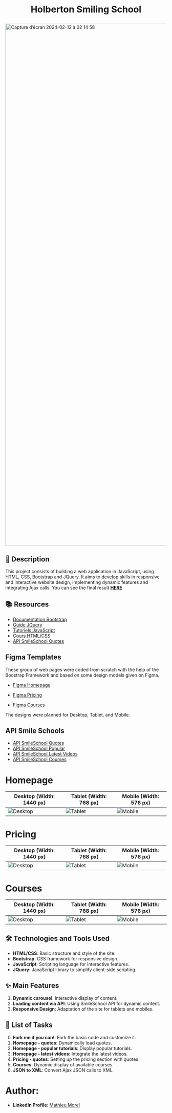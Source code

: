 # <p align="center">Holberton Smiling School</p>

<img width="1630" alt="Capture d’écran 2024-02-12 à 02 14 58" src="https://github.com/MathieuMorel62/holbertonschool-smiling-school-javascript/assets/113856302/4f0af760-e12f-4950-aed2-70ce7f204cad">

## 📝 Description
This project consists of building a web application in JavaScript, using HTML, CSS, Bootstrap and JQuery. It aims to develop skills in responsive and interactive website design, implementing dynamic features and integrating Ajax calls. You can see the final result [**HERE**](https://mathieumorel62.github.io/holbertonschool-smiling-school-javascript/xml-pricing.html)

## 📚 Resources
- [Documentation Bootstrap](https://getbootstrap.com/)
- [Guide JQuery](https://jquery.com/)
- [Tutoriels JavaScript](https://developer.mozilla.org/fr/docs/Web/JavaScript)
- [Cours HTML/CSS](https://www.w3schools.com/)
- [API SmileSchool Quotes](https://smileschool-api.hbtn.info/quotes)


## Figma Templates
These group of web pages were coded from scratch with the help of the Boostrap Framework and based on some design models given on Figma.

- [Figma Homepage](https://www.figma.com/file/QYQqMYbdpAHL5xTclwJKSI/Homepage)

- [Figma Pricing](https://www.figma.com/file/KLAI53jdYpfFNEy0O79ymB/Pricing)

- [Figma Courses](https://www.figma.com/file/ivg3abH1HLmMayBgjGg1Qf/Courses)

The designs were planned for Desktop, Tablet, and Mobile.

## API Smile Schools
- [API SmileSchool Quotes](https://smileschool-api.hbtn.info/quotes)
- [API SmileSchool Popular](https://smileschool-api.hbtn.info/popular-tutorials)
- [API SmileSchool Latest Videos](https://smileschool-api.hbtn.info/latest-videos)
- [API SmileSchool Courses](https://smileschool-api.hbtn.info/courses)

# Homepage

| **Desktop (Width: 1440 px)**                              | **Tablet (Width: 768 px)**                              | **Mobile (Width: 576 px)**                              |
| --------------------------------------------------------- | ------------------------------------------------------- | ------------------------------------------------------- |
| ![Desktop](https://i.ibb.co/pKGgC0J/Homepage-Desktop.png) | ![Tablet](https://i.ibb.co/6XBLwf9/Homepage-Tablet.png) | ![Mobile](https://i.ibb.co/NVBK21F/Homepage-Mobile.png) |

# Pricing

| **Desktop (Width: 1440 px)**                             | **Tablet (Width: 768 px)**                             | **Mobile (Width: 576 px)**                             |
| -------------------------------------------------------- | ------------------------------------------------------ | ------------------------------------------------------ |
| ![Desktop](https://i.ibb.co/RvSJ2YS/Pricing-Desktop.png) | ![Tablet](https://i.ibb.co/Gkvsf0Y/Pricing-Tablet.png) | ![Mobile](https://i.ibb.co/6RwmYck/Pricing-Mobile.png) |

# Courses

| **Desktop (Width: 1440 px)**                             | **Tablet (Width: 768 px)**                             | **Mobile (Width: 576 px)**                             |
| -------------------------------------------------------- | ------------------------------------------------------ | ------------------------------------------------------ |
| ![Desktop](https://i.ibb.co/y51S3HX/Courses-Desktop.png) | ![Tablet](https://i.ibb.co/28qK1g0/Courses-Tablet.png) | ![Mobile](https://i.ibb.co/f8zNgkx/Courses-Mobile.png) |

## 🛠️ Technologies and Tools Used

- **HTML/CSS**: Basic structure and style of the site.
- **Bootstrap**: CSS framework for responsive design.
- **JavaScript**: Scripting language for interactive features.
- **JQuery**: JavaScript library to simplify client-side scripting.

## ✨ Main Features

1. **Dynamic carousel**: Interactive display of content.
2. **Loading content via API**: Using SmileSchool API for dynamic content.
3. **Responsive Design**: Adaptation of the site for tablets and mobiles.

## 📝 List of Tasks

0. **Fork me if you can!**: Fork the basic code and customize it.
1. **Homepage - quotes**: Dynamically load quotes.
2. **Homepage - popular tutorials**: Display popular tutorials.
3. **Homepage - latest videos**: Integrate the latest videos.
4. **Pricing - quotes**: Setting up the pricing section with quotes.
5. **Courses**: Dynamic display of available courses.
6. **JSON to XML**: Convert Ajax JSON calls to XML.

# Author:
- **LinkedIn Profile**: [Mathieu Morel](https://www.linkedin.com/in/mathieu-morel-9ab457261/)
